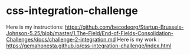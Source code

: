# css-integration-challenge

Here is my instructions: https://github.com/becodeorg/Startup-Brussels-Johnson-5.25/blob/master/1.The-Field/End-of-Fields-Consolidation-Challenges/docs/challenge-2-integration.md
Here is my work : https://gemahonesta.github.io/css-integration-challenge/index.html
